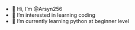 - 👋 Hi, I’m @Arsyn256
- 👀 I’m interested in learning coding
- 🌱 I’m currently learning python at beginner level
  


